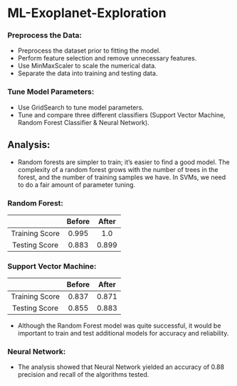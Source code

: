 # ML-Exoplanet-Exploration

### Preprocess the Data:

  * Preprocess the dataset prior to fitting the model.
  * Perform feature selection and remove unnecessary features.
  * Use MinMaxScaler to scale the numerical data.
  * Separate the data into training and testing data.
  
### Tune Model Parameters:

  * Use GridSearch to tune model parameters.
  * Tune and compare three different classifiers (Support Vector Machine, Random Forest Classifier & Neural Network).
  
## Analysis:

* Random forests are simpler to train; it’s easier to find a good model. The complexity of a random forest grows with the number of trees in the forest, and the number of training samples we have. In SVMs, we need to do a fair amount of parameter tuning.

### Random Forest:

  |               | Before        | After       |
  |:-------------:|:-------------:|:-------------:|
  |Training Score | 0.995         | 1.0           |
  |Testing Score  | 0.883         | 0.899         |
  

  
### Support Vector Machine:

  |               | Before        | After       |
  |:-------------:|:-------------:|:-------------:|
  |Training Score | 0.837         | 0.871         |
  |Testing Score  | 0.855         | 0.883         |
  
  * Although the Random Forest model was quite successful, it would be important to train and test additional models for accuracy and reliability.
  
  ### Neural Network:
  
  * The analysis showed that Neural Network yielded an accuracy of 0.88 precision and recall of the algorithms tested.
